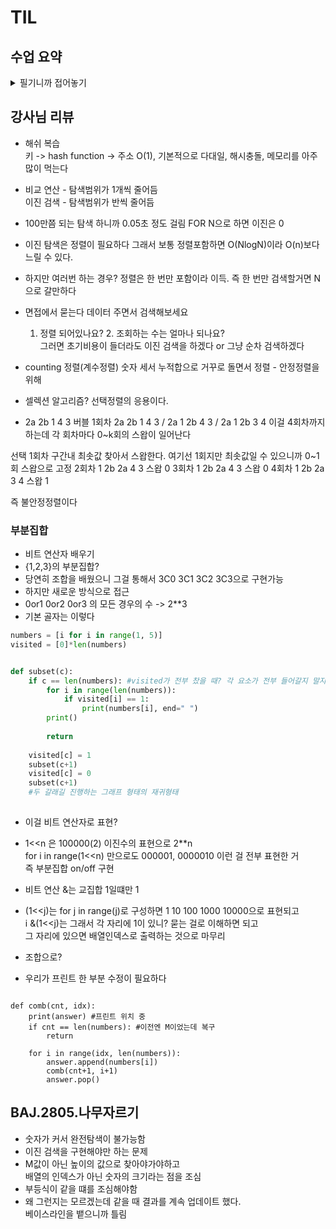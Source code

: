 # TIL
## 수업 요약
<details>
<summary>필기니까 접어놓기</summary>

<!-- summary 아래 한칸 공백 두어야함 -->
### Search 검색

- 목적하는 탐색 키를 가진 항목을 찾는 작업

- Sequential Search 순차 검색  
  일렬로 되어 있는 자료를 순서대로 검색하는 방법으로 비효율적
  정렬된 경우와 아닌 경우로 나눌 수 있음  

- 정렬 아닌 경우  
  찾고자 하는 원소의 순서에 따라 비교횟수가 결정된다.  
  (1/n)*(1+2+3+...+n) = (n+1)/2  
  따라서 O(n)

- 정렬된 경우  
  특정 조건에 검색을 종료할 수 있다.   
  평균 비교 횟수가 반으로 줄어든다.   
  -> 구현시 조심해야할 것은 i<n.  n이 되었을 때 안 돌게 해야함  
   
  
### Binary search 이진검색

- 자료의 가운데에 있는 항목의 키 값과 비교하여  
  다음 검색의 위치를 결정하고 검색을 계속 진행하는 방법

- 정렬된 상태가 기본

```python
def binarySearch(a, N, key): #key를 찾으면 인덱스, 실패하면 -1 반환
  start = 0
  end = N-1
  while start<=end:
    middle = (start+end)//2
    if a[middele] == key:
      return middle #검색 성공시 중간값
    elif a[middle] > key:
      end = middle -1 # 찾는 값보다 크다? 왼쪽 구간
    else:
      start = middle +1 #찾는 값보다 작다? 오른쪽 구간
  return -1
```
### index 인덱스
- 원본 데이터와 별개로 배열 인덱스를 추가하기도 함
- Database에서 테이블에 대한 동작 속도를 높여주려고 한다
- 대량의 데이터를 매번 정렬할 수 없으니까 사용
- **이진 탐색 트리** 구조로 Database index가 구성되어있다

### Selection Sort 선택 정렬

- 주어진 자료들 중 가장 작은 값의 원소부터 차례대로 선택하여 위치를 교환하는 방식
  
- 정렬 과정
  1) 주어진 리스트 중에서 최소값을 찾는다
  2) 그 값을 리스트 맨 앞에 위치한 값과 교환한다
  3) 맨 처음 위치를 제외한 나머지 리스트를 대상으로 반복한다

- 시간 복잡도 O(n^2)
  
- 불안정정렬

```python
def selectionSort(a, N): 
  for i in range(N-1): # 정렬 구간의 시작 인덱스 
    min_idx = i # 첫 원소를 최소로 가정
    for j in range(i+1, N): #최소 원소 위치 갱신
      if a[min_idx] > a[j]:
        min_idx = j
    a[i], a[min_idx] = a[min_idx], a[i] #구간 최솟값을 구간 맨 앞으로
```

### Selection Algorithm 셀렉션 알고리즘

- 저장되어 있는 자료로부터 k번째로 큰 혹은 작은 원소를 찾는 방법
  
- 시간복잡도 O(kn)
  
- 과정
  1) 정렬 알고리즘으로 정렬
  2) 원하는 순서에 있는 원소 가져오기
```python
def select(arr, k):
  for i in range(0,k):
    min_index = i
    for j in range(i+1,len(arr)):
      if arr[min_index]>arr[j]:
        min_index = j
    arr[i], arr[min_index] = arr[min_index], arr[i]
  return arr[k-1]
```
</details>


## 강사님 리뷰
- 해쉬 복습  
  키 -> hash function -> 주소
  O(1), 기본적으로 다대일, 해시충돌, 메모리를 아주 많이 먹는다

- 비교 연산 - 탐색범위가 1개씩 줄어듬   
  이진 검색 - 탐색범위가 반씩 줄어듬

- 100만쯤 되는 탐색 하니까 0.05초 정도 걸림 FOR N으로 하면 이진은 0

- 이진 탐색은 정렬이 필요하다 그래서 보통 정렬포함하면 O(NlogN)이라 O(n)보다 느릴 수 있다.

- 하지만 여러번 하는 경우? 정렬은 한 번만 포함이라 이득. 즉 한 번만 검색할거면 N으로 갈만하다

- 면접에서 묻는다 데이터 주면서 검색해보세요  
  1. 정렬 되어있나요? 2. 조회하는 수는 얼마나 되나요?  
  그러면 초기비용이 들더라도 이진 검색을 하겠다 or 그냥 순차 검색하겠다

- counting 정렬(계수정렬) 숫자 세서 누적합으로 거꾸로 돌면서 정렬 - 안정정렬을 위해

- 셀렉션 알고리즘? 선택정렬의 응용이다.

- 2a 2b 1 4 3
버블 1회차  2a 2b 1 4 3 / 2a 1 2b 4 3 / 2a 1 2b 3 4
이걸 4회차까지 하는데 각 회차마다 0~k회의 스왑이 일어난다

선택 1회차 구간내 최솟값 찾아서 스왑한다. 여기선 1회지만 최솟값일 수 있으니까 0~1회 스왑으로 고정
2회차 1 2b 2a 4 3 스왑 0
3회차 1 2b 2a 4 3 스왑 0
4회차 1 2b 2a 3 4 스왑 1

즉 불안정정렬이다

### 부분집합
- 비트 연산자 배우기
- {1,2,3}의 부분집합?
- 당연히 조합을 배웠으니 그걸 통해서 3C0 3C1 3C2 3C3으로 구현가능
- 하지만 새로운 방식으로 접근
- 0or1 0or2 0or3 의 모든 경우의 수 -> 2**3
- 기본 골자는 이렇다
```python
numbers = [i for i in range(1, 5)]
visited = [0]*len(numbers)


def subset(c):
    if c == len(numbers): #visited가 전부 찼을 때? 각 요소가 전부 들어갈지 말지 의사 결정이 끝났다면
        for i in range(len(numbers)):
            if visited[i] == 1:
                print(numbers[i], end=" ")
        print()
        
        return
    
    visited[c] = 1
    subset(c+1)
    visited[c] = 0
    subset(c+1)
    #두 갈래길 진행하는 그래프 형태의 재귀형태
    
```
- 이걸 비트 연산자로 표현?
- 1<<n 은 100000(2) 이진수의 표현으로 2**n    
  for i in range(1<<n) 만으로도 000001, 0000010 이런 걸 전부 표현한 거  
  즉 부분집합 on/off 구현
- 비트 연산 &는 교집합 1일떄만 1
- (1<<j)는 for j in range(j)로 구성하면 1 10 100 1000 10000으로 표현되고  
   i &(1<<j)는 그래서 각 자리에 1이 있니? 묻는 걸로 이해하면 되고  
  그 자리에 있으면 배열인덱스로 출력하는 것으로 마무리  


- 조합으로?
- 우리가 프린트 한 부분 수정이 필요하다

```

def comb(cnt, idx):
    print(answer) #프린트 위치 중
    if cnt == len(numbers): #이전엔 M이었는데 복구
        return
    
    for i in range(idx, len(numbers)):
        answer.append(numbers[i])
        comb(cnt+1, i+1)
        answer.pop()
```

## BAJ.2805.나무자르기
- 숫자가 커서 완전탐색이 불가능함
- 이진 검색을 구현해야만 하는 문제
- M값이 아닌 높이의 값으로 찾아야가야하고  
  배열의 인덱스가 아닌 숫자의 크기라는 점을 조심
- 부등식이 같을 떄를 조심해야함
- 왜 그런지는 모르겠는데 같을 때 결과를 계속 업데이트 했다.  
  베이스라인을 뱉으니까 틀림

